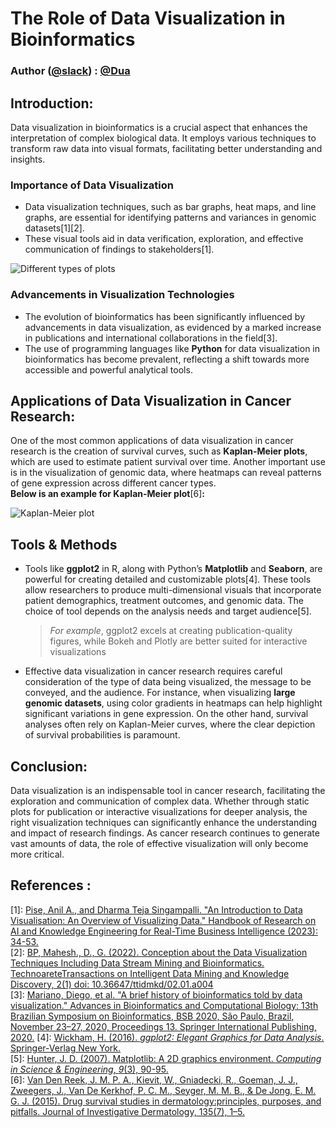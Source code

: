 # **The Role of Data Visualization in Bioinformatics**
### **Author** ([@slack](https://slack.com/)) : [@Dua](https://hackbiointern-leo4437.slack.com/team/U07K6A4L18C)
## **Introduction:** 
Data visualization in bioinformatics is a crucial aspect that enhances the interpretation of complex biological data. It employs various techniques to transform raw data into visual formats, facilitating better understanding and insights.
### Importance of Data Visualization
+ Data visualization techniques, such as bar graphs, heat maps, and line graphs, are essential for identifying patterns and variances in genomic datasets[1][2]. 
+ These visual tools aid in data verification, exploration, and effective communication of findings to stakeholders[1].

![Different types of plots](https://miro.medium.com/v2/resize:fit:1400/format:webp/1*avYwXRY4zGwjcSh70lYC7Q.png)
  

### Advancements in Visualization Technologies

+ The evolution of bioinformatics has been significantly influenced by advancements in data visualization, as evidenced by a marked increase in publications and international collaborations in the field[3].
+ The use of programming languages like **Python** for data visualization in bioinformatics has become prevalent, reflecting a shift towards more accessible and powerful analytical tools.
## **Applications of Data Visualization in Cancer Research:**
One of the most common applications of data visualization in cancer research is the creation of survival curves, such as **Kaplan-Meier plots**, which are used to estimate patient survival over time. Another important use is in the visualization of genomic data, where heatmaps can reveal patterns of gene expression across different cancer types.\
**Below is an example for Kaplan-Meier plot**[6]**:**

![Kaplan-Meier plot](https://cdn.prod.website-files.com/621e95f9ac30687a56e4297e/64adcb0349cb9ba82b4fcd3f_V2_1687444748302_6f71535e-580e-4bb8-887f-dedab53a5d8e_HIGH_RES.png)

## **Tools & Methods**
+ Tools like **ggplot2** in R, along with Python’s **Matplotlib** and **Seaborn**, are powerful for creating detailed and customizable plots[4]. These tools allow researchers to produce multi-dimensional visuals that incorporate patient demographics, treatment outcomes, and genomic data. The choice of tool depends on the analysis needs and target audience[5]. 
  
  >*For example*, ggplot2 excels at creating publication-quality figures, while Bokeh and Plotly are better suited for interactive visualizations


+ Effective data visualization in cancer research requires careful consideration of the type of data being visualized, the message to be conveyed, and the audience. For instance, when visualizing **large genomic datasets**, using color gradients in heatmaps can help highlight significant variations in gene expression. On the other hand, survival analyses often rely on Kaplan-Meier curves, where the clear depiction of survival probabilities is paramount.
  
## **Conclusion:**
  Data visualization is an indispensable tool in cancer research, facilitating the exploration and communication of complex data. Whether through static plots for publication or interactive visualizations for deeper analysis, the right visualization techniques can significantly enhance the understanding and impact of research findings. As cancer research continues to generate vast amounts of data, the role of effective visualization will only become more critical.





## **References :**
[1]:  [Pise, Anil A., and Dharma Teja Singampalli. "An Introduction to Data Visualisation: An Overview of Visualizing Data." Handbook of Research on AI and Knowledge Engineering for Real-Time Business Intelligence (2023): 34-53.](https://www.igi-global.com/chapter/an-introduction-to-data-visualisation/321485)\
[2]: [BP, Mahesh., D., G. (2022). Conception about the Data Visualization Techniques Including Data Stream Mining and Bioinformatics. TechnoareteTransactions on Intelligent Data Mining and Knowledge Discovery, 2(1) doi: 10.36647/ttidmkd/02.01.a004](https://technoaretepublication.org/intelligent-data-mining/conception-data-visualization.php)\
[3]: [Mariano, Diego, et al. "A brief history of bioinformatics told by data visualization." Advances in Bioinformatics and Computational Biology: 13th Brazilian Symposium on Bioinformatics, BSB 2020, São Paulo, Brazil, November 23–27, 2020, Proceedings 13. Springer International Publishing, 2020.](https://link.springer.com/chapter/10.1007/978-3-030-65775-8_22)
[4]: [Wickham, H. (2016). *ggplot2: Elegant Graphics for Data Analysis*. Springer-Verlag New York.](https://ggplot2-book.org/)\
[5]: [Hunter, J. D. (2007). Matplotlib: A 2D graphics environment. *Computing in Science & Engineering*, *9*(3), 90-95.](https://doi.org/10.1109/MCSE.2007.55)\
[6]: [Van Den Reek, J. M. P. A., Kievit, W., Gniadecki, R., Goeman, J. J., Zweegers, J., Van De Kerkhof, P. C. M., Seyger, M. M. B., & De Jong, E. M. G. J. (2015). Drug survival studies in dermatology:principles, purposes, and pitfalls. Journal of Investigative Dermatology, 135(7), 1–5.](https://doi.org/10.1038/jid.2015.171)